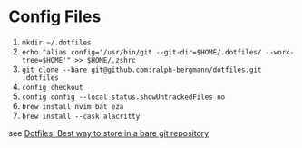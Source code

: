 # Config Files

1. `mkdir ~/.dotfiles`
2. `echo "alias config='/usr/bin/git --git-dir=$HOME/.dotfiles/ --work-tree=$HOME'" >> $HOME/.zshrc`
3. `git clone --bare git@github.com:ralph-bergmann/dotfiles.git .dotfiles`
4. `config checkout`
5. `config config --local status.showUntrackedFiles no`
6. `brew install nvim bat eza`
7. `brew install --cask alacritty`

see [Dotfiles: Best way to store in a bare git repository](https://www.atlassian.com/git/tutorials/dotfiles)
